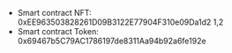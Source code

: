 - Smart contract NFT: 0xEE963503828261D09B3122E77904F310e09Da1d2
    1,2
- Smart contract Token: 0x69467b5C79AC1786197de8311Aa94b92a6fe192e

